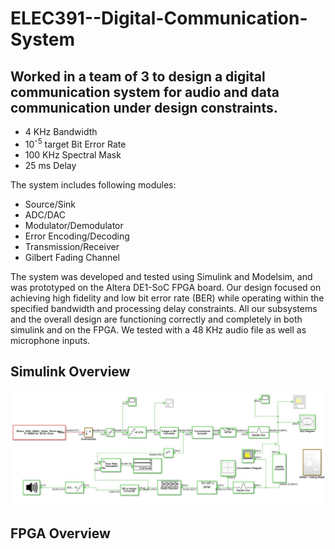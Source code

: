 # ELEC391--Digital-Communication-System
## Worked in a team of 3 to design a digital communication system for audio and data communication under design constraints.
* 4 KHz Bandwidth
* 10<sup>-5</sup> target Bit Error Rate
* 100 KHz Spectral Mask
* 25 ms Delay

The system includes following modules:
* Source/Sink
* ADC/DAC
* Modulator/Demodulator
* Error Encoding/Decoding
* Transmission/Receiver
* Gilbert Fading Channel

The system was developed and tested using Simulink and Modelsim, and was prototyped on the Altera DE1-SoC FPGA board. Our design focused on achieving high fidelity and low bit error rate (BER) while operating within the specified bandwidth and processing delay constraints. All our subsystems and the overall design are functioning correctly and completely in both simulink and on the FPGA. We tested with a 48 KHz audio file as well as microphone inputs.

## Simulink Overview
![Simulink Model](./Simulink_overview.png)

## FPGA Overview

